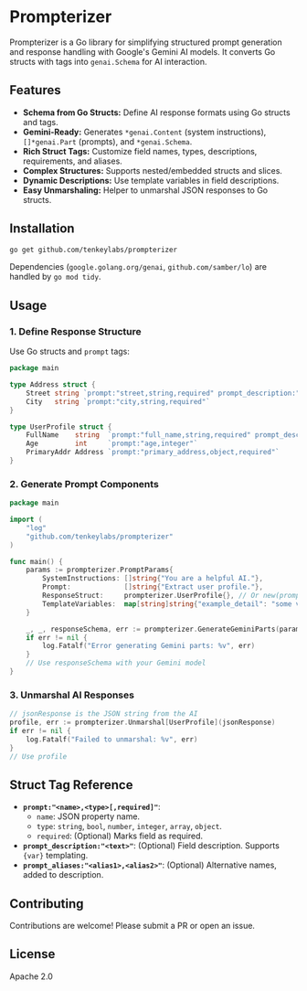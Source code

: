 # Prompterizer

Prompterizer is a Go library for simplifying structured prompt generation and response handling with Google's Gemini AI models. It converts Go structs with tags into `genai.Schema` for AI interaction.

## Features

- **Schema from Go Structs:** Define AI response formats using Go structs and tags.
- **Gemini-Ready:** Generates `*genai.Content` (system instructions), `[]*genai.Part` (prompts), and `*genai.Schema`.
- **Rich Struct Tags:** Customize field names, types, descriptions, requirements, and aliases.
- **Complex Structures:** Supports nested/embedded structs and slices.
- **Dynamic Descriptions:** Use template variables in field descriptions.
- **Easy Unmarshaling:** Helper to unmarshal JSON responses to Go structs.

## Installation

```bash
go get github.com/tenkeylabs/prompterizer
```

Dependencies (`google.golang.org/genai`, `github.com/samber/lo`) are handled by `go mod tidy`.

## Usage

### 1. Define Response Structure

Use Go structs and `prompt` tags:

```go
package main

type Address struct {
    Street string `prompt:"street,string,required" prompt_description:"Street name."`
    City   string `prompt:"city,string,required"`
}

type UserProfile struct {
    FullName    string  `prompt:"full_name,string,required" prompt_description:"User's full name."`
    Age         int     `prompt:"age,integer"`
    PrimaryAddr Address `prompt:"primary_address,object,required"`
}
```

### 2. Generate Prompt Components

```go
package main

import (
    "log"
    "github.com/tenkeylabs/prompterizer"
)

func main() {
    params := prompterizer.PromptParams{
        SystemInstructions: []string{"You are a helpful AI."},
        Prompt:             []string{"Extract user profile."},
        ResponseStruct:     prompterizer.UserProfile{}, // Or new(prompterizer.UserProfile)
        TemplateVariables:  map[string]string{"example_detail": "some value"},
    }

    _, _, responseSchema, err := prompterizer.GenerateGeminiParts(params)
    if err != nil {
        log.Fatalf("Error generating Gemini parts: %v", err)
    }
    // Use responseSchema with your Gemini model
}
```

### 3. Unmarshal AI Responses

```go
// jsonResponse is the JSON string from the AI
profile, err := prompterizer.Unmarshal[UserProfile](jsonResponse)
if err != nil {
    log.Fatalf("Failed to unmarshal: %v", err)
}
// Use profile
```

## Struct Tag Reference

- **`prompt:"<name>,<type>[,required]"`**:
  - `name`: JSON property name.
  - `type`: `string`, `bool`, `number`, `integer`, `array`, `object`.
  - `required`: (Optional) Marks field as required.
- **`prompt_description:"<text>"`**: (Optional) Field description. Supports `{var}` templating.
- **`prompt_aliases:"<alias1>,<alias2>"`**: (Optional) Alternative names, added to description.

## Contributing

Contributions are welcome! Please submit a PR or open an issue.

## License

Apache 2.0
